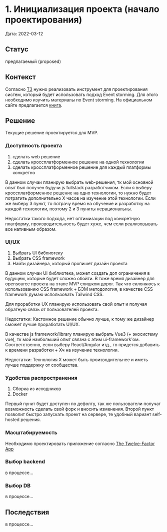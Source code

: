 # 1. Инициализация проекта (начало проектирования)

Дата: 2022-03-12

## Статус

предлагаемый (proposed)

## Контекст

Согласно [ТЗ](../tor/tor-mvp-event-storming.md) нужно реализовать инструмент для проектирования систем, который будет использовать подход Event storming. Для этого необходимо изучить материалы по Event storming. На официальном сайте предлагается [книга](https://www.eventstorming.com/book/).

## Решение

Текущие решение проектируется для MVP.

### Доступность проекта

1. сделать web решение
2. сделать кроссплатформенное решение на одной технологии
3. сделать кроссплатформенное решение для каждый платформы конкретно

В данном случаи планирую выбрать web-решения, тк мой основной опыт был получен будучи js fullstack разработчиком. Если я выберу кроссплатформенное решение на одно технологии, то нужно будет потратить дополнительно X часов на изучение этой технологии. Если же выберу 3 пункт, то потрачу время на обучение и разработку на каждой технологии, поэтому 2 и 3 пункты нерациональны.

Недостатки такого подхода, нет оптимизации под конкретную платформу, производительность будет хуже, чем если реализовывать все нативным образом.

### UI/UX

1. Выбрать UI библиотеку
2. Выбрать CSS framework
3. Найти дизайнера, который пропишет дизайн проекта

В данном случаи UI библиотека, может создать доп ограничения в будущем, которые будет сложно обойти. В тоже время дизайнер для opensource проекта на этапе MVP слишком дорог. Так что склоняюсь к использованию CSS framework + БЭМ методология, в качестве CSS framework думаю использовать Tailwind CSS.

Для проработки UX планирую использовать свой опыт и получая обратную связь от пользователей проекта.

Недостатки: Кастомное решение обычно лучше, к тому же дизайнер сможет лучше проработать UI/UX.

В качестве js framework/library планирую выбрать Vue3 (+ экосистему vue), тк мой наибольший опыт связна с этим ui-framework'ом. Соответственно, если выберу React/Angular итд., то придется добавить к времени разработки + Xч на изучение технологии.

Недостатки: Технология X может быть производительнее и иметь лучше поддержку от сообщества.

### Удобства распространения

1. Сборка из исходников
2. Docker

Первый пункт будет доступен по дефолту, так же пользователи получат возможность сделать свой форк и вносить изменения. Второй пункт позволит быстро запускать проект на сервере, те удобный вариант self-hosted решения.

### Масштабируемость

Необходимо проектировать приложение согласно [The Twelve-Factor App](https://12factor.net/ru/)

### Выбор backend

в процессе...

### Выбор DB

в процессе...

## Последствия

в процессе...
